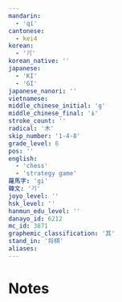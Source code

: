 ```yaml
---
mandarin:
  - 'qí'
cantonese:
  - kei4
korean:
  - '기'
korean_native: ''
japanese:
  - 'KI'
  - 'GI'
japanese_nanori: ''
vietnamese:
middle_chinese_initial: 'g'
middle_chinese_final: 'ɨ'
stroke_count: ''
radical: '木'
skip_number: '1-4-8'
grade_level: 6
pos: ''
english:
  - 'chess'
  - 'strategy game'
羅馬字: 'gi'
韓文: '기'
joyo_level: ''
hsk_level: ''
hanmun_edu_level: ''
danayo_id: 6212
mc_id: 3871
graphemic_classification: '其'
stand_in: '将棋'
aliases:
---
```


# Notes
